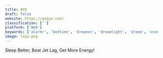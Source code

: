 ```yaml
---
title: AYO
draft: false 
website: https://goayo.com/
classification: ['']
platform: ['Web']
keywords: ['alarmr', 'bedtime', 'dreamon', 'dreamlight', 'dreem', 'enough_sleep', 'juvo', 'ktimer', 'kello', 'pillow_for_ios', 'purple_mattress', 'pzizz', 'running_by_gyroscope', 'silentmode', 'sleep_better', 'sleep_as_android', 'sleeping_time', 'smarttress']
image: logo.png
---
```

Sleep Better, Beat Jet Lag, Get More Energy!